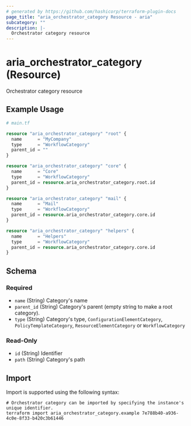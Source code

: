 ```yaml
---
# generated by https://github.com/hashicorp/terraform-plugin-docs
page_title: "aria_orchestrator_category Resource - aria"
subcategory: ""
description: |-
  Orchestrator category resource
---
```


# aria_orchestrator_category (Resource)

Orchestrator category resource

## Example Usage

```terraform
# main.tf

resource "aria_orchestrator_category" "root" {
  name      = "MyCompany"
  type      = "WorkflowCategory"
  parent_id = ""
}

resource "aria_orchestrator_category" "core" {
  name      = "Core"
  type      = "WorkflowCategory"
  parent_id = resource.aria_orchestrator_category.root.id
}

resource "aria_orchestrator_category" "mail" {
  name      = "Mail"
  type      = "WorkflowCategory"
  parent_id = resource.aria_orchestrator_category.core.id
}

resource "aria_orchestrator_category" "helpers" {
  name      = "Helpers"
  type      = "WorkflowCategory"
  parent_id = resource.aria_orchestrator_category.core.id
}
```

<!-- schema generated by tfplugindocs -->
## Schema

### Required

- `name` (String) Category's name
- `parent_id` (String) Category's parent (empty string to make a root category).
- `type` (String) Category's type, `ConfigurationElementCategory`, `PolicyTemplateCategory`, `ResourceElementCategory` or `WorkflowCategory`

### Read-Only

- `id` (String) Identifier
- `path` (String) Category's path

## Import

Import is supported using the following syntax:

```shell
# Orchestrator category can be imported by specifying the instance's unique identifier.
terraform import aria_orchestrator_category.example 7e788b40-a936-4c0e-8f33-b420c3b61446
```
